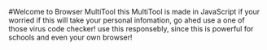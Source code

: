 #Welcome to Browser MultiTool
this MultiTool is made in JavaScript
if your worried if this will take your personal infomation, go ahed use a one of those virus code checker!
use this responsebly, since this is powerful for schools and even your own browser!
